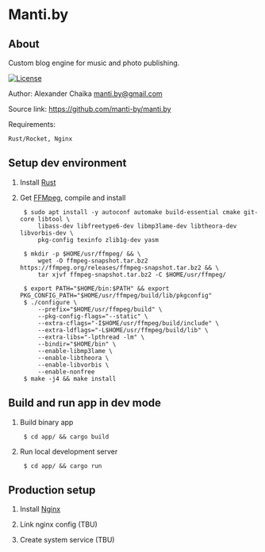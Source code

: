 Manti.by
========


About
-----

Custom blog engine for music and photo publishing.

[![License](https://img.shields.io/badge/license-BSD-blue.svg)](https://raw.githubusercontent.com/manti-by/Manti.by/master/LICENSE)

Author: Alexander Chaika <manti.by@gmail.com>

Source link: https://github.com/manti-by/manti.by

Requirements:

    Rust/Rocket, Nginx


Setup dev environment
---------------------

1. Install [Rust](https://www.rust-lang.org/tools/install)

2. Get [FFMpeg](https://trac.ffmpeg.org/wiki/CompilationGuide/Ubuntu), compile and install

        $ sudo apt install -y autoconf automake build-essential cmake git-core libtool \
            libass-dev libfreetype6-dev libmp3lame-dev libtheora-dev libvorbis-dev \
            pkg-config texinfo zlib1g-dev yasm
            
        $ mkdir -p $HOME/usr/ffmpeg/ && \
            wget -O ffmpeg-snapshot.tar.bz2 https://ffmpeg.org/releases/ffmpeg-snapshot.tar.bz2 && \
            tar xjvf ffmpeg-snapshot.tar.bz2 -C $HOME/usr/ffmpeg/
        
        $ export PATH="$HOME/bin:$PATH" && export PKG_CONFIG_PATH="$HOME/usr/ffmpeg/build/lib/pkgconfig"
        $ ./configure \
            --prefix="$HOME/usr/ffmpeg/build" \
            --pkg-config-flags="--static" \
            --extra-cflags="-I$HOME/usr/ffmpeg/build/include" \
            --extra-ldflags="-L$HOME/usr/ffmpeg/build/lib" \
            --extra-libs="-lpthread -lm" \
            --bindir="$HOME/bin" \
            --enable-libmp3lame \
            --enable-libtheora \
            --enable-libvorbis \
            --enable-nonfree
        $ make -j4 && make install


Build and run app in dev mode
-----------------------------

1. Build binary app

        $ cd app/ && cargo build

5. Run local development server

        $ cd app/ && cargo run


Production setup
----------------

1. Install [Nginx](https://ubuntu.com/tutorials/install-and-configure-nginx)

2. Link nginx config (TBU)

3. Create system service (TBU)
